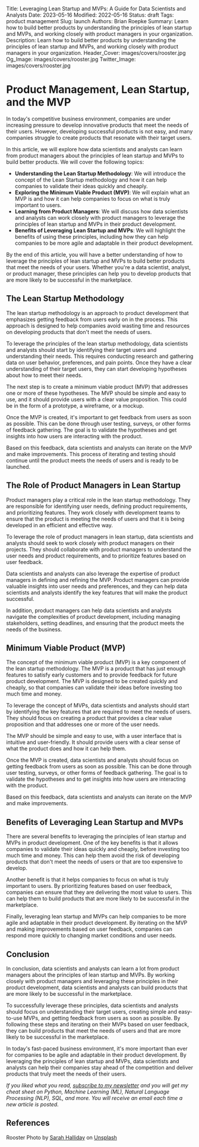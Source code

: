 Title: Leveraging Lean Startup and MVPs: A Guide for Data Scientists and Analysts
Date: 2023-05-16
Modified: 2022-05-16
Status: draft
Tags: product management
Slug: launch
Authors: Brian Roepke
Summary: Learn how to build better products by understanding the principles of lean startup and MVPs, and working closely with product managers in your organization.
Description: Learn how to build better products by understanding the principles of lean startup and MVPs, and working closely with product managers in your organization.
Header_Cover: images/covers/rooster.jpg
Og_Image: images/covers/rooster.jpg
Twitter_Image: images/covers/rooster.jpg

# Product Management, Lean Startup, and the MVP

In today's competitive business environment, companies are under increasing pressure to develop innovative products that meet the needs of their users. However, developing successful products is not easy, and many companies struggle to create products that resonate with their target users.

In this article, we will explore how data scientists and analysts can learn from product managers about the principles of lean startup and MVPs to build better products. We will cover the following topics:

* **Understanding the Lean Startup Methodology**: We will introduce the concept of the Lean Startup methodology and how it can help companies to validate their ideas quickly and cheaply.
* **Exploring the Minimum Viable Product (MVP)**: We will explain what an MVP is and how it can help companies to focus on what is truly important to users.
* **Learning from Product Managers**: We will discuss how data scientists and analysts can work closely with product managers to leverage the principles of lean startup and MVPs in their product development.
* **Benefits of Leveraging Lean Startup and MVPs**: We will highlight the benefits of using these principles, including how they can help companies to be more agile and adaptable in their product development.


By the end of this article, you will have a better understanding of how to leverage the principles of lean startup and MVPs to build better products that meet the needs of your users. Whether you're a data scientist, analyst, or product manager, these principles can help you to develop products that are more likely to be successful in the marketplace.

## The Lean Startup Methodology

The lean startup methodology is an approach to product development that emphasizes getting feedback from users early on in the process. This approach is designed to help companies avoid wasting time and resources on developing products that don't meet the needs of users.

To leverage the principles of the lean startup methodology, data scientists and analysts should start by identifying their target users and understanding their needs. This requires conducting research and gathering data on user behavior, preferences, and pain points. Once they have a clear understanding of their target users, they can start developing hypotheses about how to meet their needs.

The next step is to create a minimum viable product (MVP) that addresses one or more of these hypotheses. The MVP should be simple and easy to use, and it should provide users with a clear value proposition. This could be in the form of a prototype, a wireframe, or a mockup.

Once the MVP is created, it's important to get feedback from users as soon as possible. This can be done through user testing, surveys, or other forms of feedback gathering. The goal is to validate the hypotheses and get insights into how users are interacting with the product.

Based on this feedback, data scientists and analysts can iterate on the MVP and make improvements. This process of iterating and testing should continue until the product meets the needs of users and is ready to be launched.

## The Role of Product Managers in Lean Startup

Product managers play a critical role in the lean startup methodology. They are responsible for identifying user needs, defining product requirements, and prioritizing features. They work closely with development teams to ensure that the product is meeting the needs of users and that it is being developed in an efficient and effective way.

To leverage the role of product managers in lean startup, data scientists and analysts should seek to work closely with product managers on their projects. They should collaborate with product managers to understand the user needs and product requirements, and to prioritize features based on user feedback.

Data scientists and analysts can also leverage the expertise of product managers in defining and refining the MVP. Product managers can provide valuable insights into user needs and preferences, and they can help data scientists and analysts identify the key features that will make the product successful.

In addition, product managers can help data scientists and analysts navigate the complexities of product development, including managing stakeholders, setting deadlines, and ensuring that the product meets the needs of the business.

## Minimum Viable Product (MVP)

The concept of the minimum viable product (MVP) is a key component of the lean startup methodology. The MVP is a product that has just enough features to satisfy early customers and to provide feedback for future product development. The MVP is designed to be created quickly and cheaply, so that companies can validate their ideas before investing too much time and money.

To leverage the concept of MVPs, data scientists and analysts should start by identifying the key features that are required to meet the needs of users. They should focus on creating a product that provides a clear value proposition and that addresses one or more of the user needs.

The MVP should be simple and easy to use, with a user interface that is intuitive and user-friendly. It should provide users with a clear sense of what the product does and how it can help them.

Once the MVP is created, data scientists and analysts should focus on getting feedback from users as soon as possible. This can be done through user testing, surveys, or other forms of feedback gathering. The goal is to validate the hypotheses and to get insights into how users are interacting with the product.

Based on this feedback, data scientists and analysts can iterate on the MVP and make improvements.

## Benefits of Leveraging Lean Startup and MVPs

There are several benefits to leveraging the principles of lean startup and MVPs in product development. One of the key benefits is that it allows companies to validate their ideas quickly and cheaply, before investing too much time and money. This can help them avoid the risk of developing products that don't meet the needs of users or that are too expensive to develop.

Another benefit is that it helps companies to focus on what is truly important to users. By prioritizing features based on user feedback, companies can ensure that they are delivering the most value to users. This can help them to build products that are more likely to be successful in the marketplace.

Finally, leveraging lean startup and MVPs can help companies to be more agile and adaptable in their product development. By iterating on the MVP and making improvements based on user feedback, companies can respond more quickly to changing market conditions and user needs.

## Conclusion

In conclusion, data scientists and analysts can learn a lot from product managers about the principles of lean startup and MVPs. By working closely with product managers and leveraging these principles in their product development, data scientists and analysts can build products that are more likely to be successful in the marketplace.

To successfully leverage these principles, data scientists and analysts should focus on understanding their target users, creating simple and easy-to-use MVPs, and getting feedback from users as soon as possible. By following these steps and iterating on their MVPs based on user feedback, they can build products that meet the needs of users and that are more likely to be successful in the marketplace.

In today's fast-paced business environment, it's more important than ever for companies to be agile and adaptable in their product development. By leveraging the principles of lean startup and MVPs, data scientists and analysts can help their companies stay ahead of the competition and deliver products that truly meet the needs of their users.

*If you liked what you read, [subscribe to my newsletter](https://campaign.dataknowsall.com/subscribe) and you will get my cheat sheet on Python, Machine Learning (ML), Natural Language Processing (NLP), SQL, and more. You will receive an email each time a new article is posted.*

## References

Rooster Photo by <a href="https://unsplash.com/@sarahhalliday?utm_source=unsplash&utm_medium=referral&utm_content=creditCopyText">Sarah Halliday</a> on <a href="https://unsplash.com/photos/fB1pCB1ZdXc?utm_source=unsplash&utm_medium=referral&utm_content=creditCopyText">Unsplash</a>
  
  
    